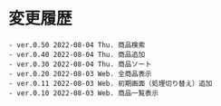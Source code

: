 # 変更履歴

	- ver.0.50 2022-08-04 Thu. 商品検索
	- ver.0.40 2022-08-04 Thu. 商品追加
	- ver.0.30 2022-08-04 Thu. 商品ソート
	- ver.0.20 2022-08-03 Web. 全商品表示
	- ver.0.11 2022-08-03 Web. 初期画面（処理切り替え）追加
	- ver.0.10 2022-08-03 Web. 商品一覧表示